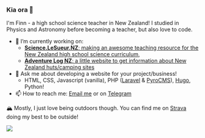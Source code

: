 ### Kia ora 👋

I'm Finn - a high school science teacher in New Zealand! I studied in Physics and Astronomy before becoming a teacher, but also love to code.

- 🔭 I’m currently working on:
  - [__Science.LeSueur.NZ__: making an awesome teaching resource for the New Zealand high school science curriculum](https://science.lesueur.nz),
  - [__Adventure Log NZ__: a little website to get information about New Zealand huts/camping sites](https://adventurelog.nz)
- 💬 Ask me about developing a website for your project/business!
  - HTML, CSS, Javascript (vanilla), PHP ([Laravel](https://laravel.com) & [PyroCMS](https://pyrocms.com)), [Hugo](https://gohugo.io), Python!
- 📫 How to reach me: [Email me](mailto:finn@lesueur.nz) or on [Telegram](https://t.me/finnito)

🏔 Mostly, I just love being outdoors though. You can find me on [Strava](https://www.strava.com/athletes/4215769) doing my best to be outside!

![](https://github-profile-trophy.vercel.app/?username=finnito)